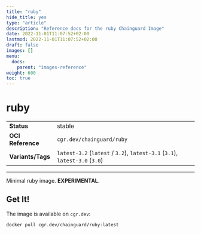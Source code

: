 ```yaml
---
title: "ruby"
hide_title: yes
type: "article"
description: "Reference docs for the ruby Chainguard Image"
date: 2022-11-01T11:07:52+02:00
lastmod: 2022-11-01T11:07:52+02:00
draft: false
images: []
menu:
  docs:
    parent: "images-reference"
weight: 600
toc: true
---
```


<!--monopod:start-->
# ruby
| | |
| - | - |
| **Status** | stable |
| **OCI Reference** | `cgr.dev/chainguard/ruby` |
| **Variants/Tags** | `latest-3.2` (`latest` / `3.2`), `latest-3.1` (`3.1`), `latest-3.0` (`3.0`) |
---
<!--monopod:end-->

Minimal ruby image. **EXPERIMENTAL**.

## Get It!

The image is available on `cgr.dev`:

```
docker pull cgr.dev/chainguard/ruby:latest
```

